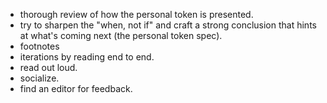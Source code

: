 - thorough review of how the personal token is presented.
- try to sharpen the "when, not if" and craft a strong conclusion that hints at what's coming next (the personal token spec).
- footnotes
- iterations by reading end to end.
- read out loud.
- socialize.
- find an editor for feedback.